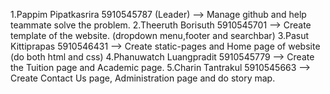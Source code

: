 1.Pappim Pipatkasrira 5910545787 (Leader) --> Manage github and help teammate solve the problem.
2.Theeruth Borisuth 5910545701 --> Create template of the website. (dropdown menu,footer and searchbar)
3.Pasut Kittiprapas 5910546431 --> Create static-pages and Home page of website (do both html and css)
4.Phanuwatch Luangpradit 5910545779 --> Create the Tuition page and Academic page.
5.Charin Tantrakul 5910545663 --> Create Contact Us page, Administration page and do story map.
